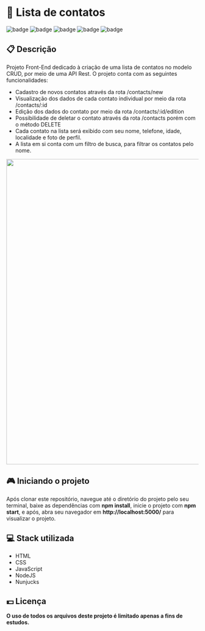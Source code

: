 # 📘 Lista de contatos

![badge](https://img.shields.io/badge/html5-%23E34F26.svg?style=for-the-badge&logo=html5&logoColor=white)
![badge](https://img.shields.io/badge/css3-%231572B6.svg?style=for-the-badge&logo=css3&logoColor=white)
![badge](https://img.shields.io/badge/javascript-%23323330.svg?style=for-the-badge&logo=javascript&logoColor=%23F7DF1E)
![badge](https://img.shields.io/badge/node.js-6DA55F?style=for-the-badge&logo=node.js&logoColor=white)
![badge](https://img.shields.io/badge/express.js-%23404d59.svg?style=for-the-badge&logo=express&logoColor=%2361DAFB)

## 📋 Descrição

Projeto Front-End dedicado à criação de uma lista de contatos no modelo CRUD, por meio de uma API Rest. O projeto conta com as seguintes funcionalidades:

-   Cadastro de novos contatos através da rota /contacts/new
-   Visualização dos dados de cada contato individual por meio da rota /contacts/:id
-   Edição dos dados do contato por meio da rota /contacts/:id/edition
-   Possibilidade de deletar o contato através da rota /contacts porém com o método DELETE
-   Cada contato na lista será exibido com seu nome, telefone, idade, localidade e foto de perfil.
-   A lista em si conta com um filtro de busca, para filtrar os contatos pelo nome.

<img width="800px" src="https://user-images.githubusercontent.com/105606295/193386771-11d0e8bd-5ffa-4ebb-8010-644b9522a3b2.png">

## 🎮 Iniciando o projeto

Após clonar este repositório, navegue até o diretório do projeto pelo seu terminal, baixe as dependências com **npm install**, inicie o projeto com **npm start**, e após, abra seu navegador em **http://localhost:5000/** para visualizar o projeto.

## 💻 Stack utilizada

-   HTML
-   CSS
-   JavaScript
-   NodeJS
-   Nunjucks

## 💵 Licença

**O uso de todos os arquivos deste projeto é limitado apenas a fins de estudos.**

